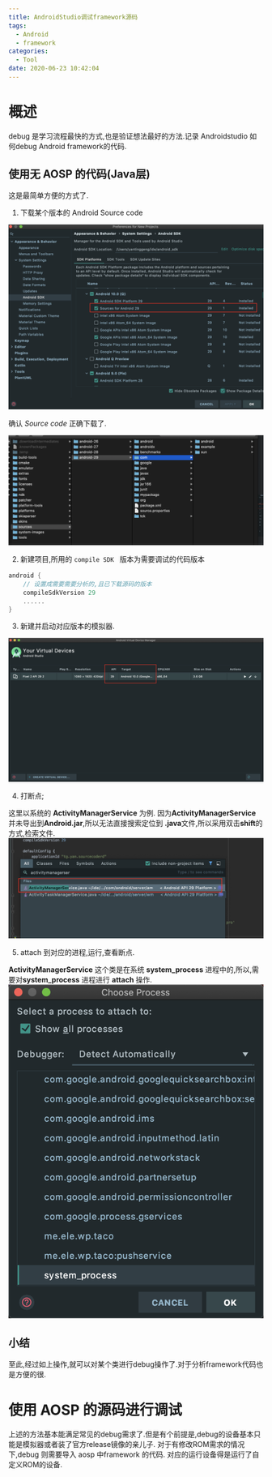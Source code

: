 ```yaml
---
title: AndroidStudio调试framework源码
tags:
  - Android
  - framework
categories:
  - Tool
date: 2020-06-23 10:42:04
---
```

# 概述
debug 是学习流程最快的方式,也是验证想法最好的方法.记录 Androidstudio 如何debug Android framework的代码.
<!-- more -->
## 使用无 AOSP 的代码(Java层)
这是最简单方便的方式了.

1. 下载某个版本的 Android Source code

![45b1b25e.png](/img/as_debug_framework/45b1b25e.png)

确认 *Source code* 正确下载了.

![c974a437.png](/img/as_debug_framework/c974a437.png)

2. 新建项目,所用的 `compile SDK ` 版本为需要调试的代码版本

```groovy
android {
    // 设置成需要需要分析的,且已下载源码的版本
    compileSdkVersion 29
    ......
}

```

3. 新建并启动对应版本的模拟器.

![d0be67cc.png](/img/as_debug_framework/d0be67cc.png)

4. 打断点;

这里以系统的 **ActivityManagerService** 为例.
因为**ActivityManagerService** 并未导出到**Android.jar**,所以无法直接搜索定位到 **.java**文件,所以采用双击**shift**的方式,检索文件.
![ee514167.png](/img/as_debug_framework/ee514167.png)


5. attach 到对应的进程,运行,查看断点.

**ActivityManagerService**  这个类是在系统 **system_process** 进程中的,所以,需要对**system_process** 进程进行 **attach** 操作.
![9e039bde.png](/img/as_debug_framework/9e039bde.png)


## 小结

至此,经过如上操作,就可以对某个类进行debug操作了.对于分析framework代码也是方便的很.


# 使用 AOSP 的源码进行调试
上述的方法基本能满足常见的debug需求了.但是有个前提是,debug的设备基本只能是模拟器或者装了官方release镜像的亲儿子.
对于有修改ROM需求的情况下,debug 则需要导入 aosp 中framework 的代码. 对应的运行设备得是运行了自定义ROM的设备.

